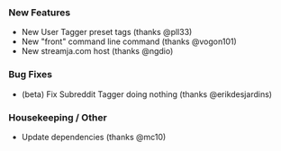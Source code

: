 ### New Features

- New User Tagger preset tags (thanks @pll33)
- New "front" command line command (thanks @vogon101)
- New streamja.com host (thanks @ngdio)

### Bug Fixes

- (beta) Fix Subreddit Tagger doing nothing (thanks @erikdesjardins)

### Housekeeping / Other

- Update dependencies (thanks @mc10)
